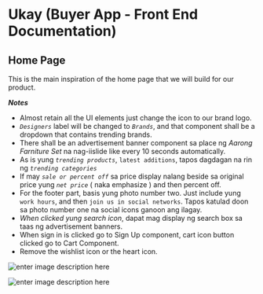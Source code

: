 # Ukay (Buyer App - Front End Documentation)


## Home Page

This is the main inspiration of the home page that we will build for our product.

***Notes***

 - Almost retain all the UI elements just change the icon to our brand logo.
 - *`Designers`* label will be changed to *`Brands`*, and that component shall be a dropdown that contains trending brands.
 - There shall be an advertisement banner component sa place ng *Aarong Farniture Set* na nag-iislide like every 10 seconds automatically.
 - As is yung *`trending products`*,  `latest additions`, tapos dagdagan na rin ng *`trending categories`*
 - If may *`sale or percent off`* sa price display nalang beside sa original price yung *`net price`* ( naka emphasize ) and then percent off.
 - For the footer part, basis yung photo number two. Just include yung `work hours`, and then `join us in social networks`. Tapos katulad doon sa photo number one na social icons ganoon ang ilagay.
 - *When clicked yung search icon*, dapat mag display ng search box sa taas ng advertisement banners.
 - When sign in is clicked go to Sign Up component, cart icon button clicked go to Cart Component.
 - Remove the wishlist icon or the heart icon.


![enter image description here](https://cdn.dribbble.com/users/641906/screenshots/6279620/preview2.png)

![enter image description here](https://cdn.dribbble.com/users/2446071/screenshots/13893056/media/6c4483b6765ba17203cefd3d433c35d3.png)

